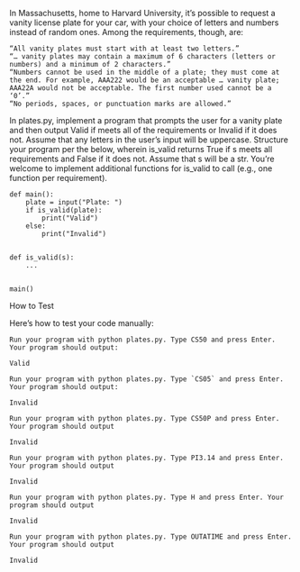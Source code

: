 In Massachusetts, home to Harvard University, it’s possible to request a vanity license plate for your car, with your choice of letters and numbers instead of random ones. Among the requirements, though, are:

    “All vanity plates must start with at least two letters.”
    “… vanity plates may contain a maximum of 6 characters (letters or numbers) and a minimum of 2 characters.”
    “Numbers cannot be used in the middle of a plate; they must come at the end. For example, AAA222 would be an acceptable … vanity plate; AAA22A would not be acceptable. The first number used cannot be a ‘0’.”
    “No periods, spaces, or punctuation marks are allowed.”

In plates.py, implement a program that prompts the user for a vanity plate and then output Valid if meets all of the requirements or Invalid if it does not. Assume that any letters in the user’s input will be uppercase. Structure your program per the below, wherein is_valid returns True if s meets all requirements and False if it does not. Assume that s will be a str. You’re welcome to implement additional functions for is_valid to call (e.g., one function per requirement).

```
def main():
    plate = input("Plate: ")
    if is_valid(plate):
        print("Valid")
    else:
        print("Invalid")


def is_valid(s):
    ...


main()
```

How to Test

Here’s how to test your code manually:

    Run your program with python plates.py. Type CS50 and press Enter. Your program should output:

    Valid

    Run your program with python plates.py. Type `CS05` and press Enter. Your program should output:

    Invalid

    Run your program with python plates.py. Type CS50P and press Enter. Your program should output

    Invalid

    Run your program with python plates.py. Type PI3.14 and press Enter. Your program should output

    Invalid

    Run your program with python plates.py. Type H and press Enter. Your program should output

    Invalid

    Run your program with python plates.py. Type OUTATIME and press Enter. Your program should output

    Invalid

